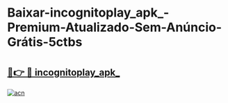 # Baixar-incognitoplay_apk_-Premium-Atualizado-Sem-Anúncio-Grátis-5ctbs

# <h2><a href="https://ni6k1u.esa.edu.pl?src=incognitoplay_apk_&ref=5ctbs">🔗👉 🔴 incognitoplay_apk_</a></h2>

[![acn](https://github.com/user-attachments/assets/0f9c940e-d8b0-45ae-aac7-cd30a18b3e1c)](https://ni6k1u.esa.edu.pl?src=incognitoplay_apk_&ref=5ctbs)

